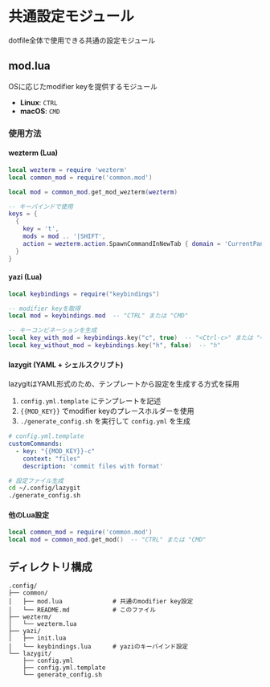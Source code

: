 # 共通設定モジュール

dotfile全体で使用できる共通の設定モジュール

## mod.lua

OSに応じたmodifier keyを提供するモジュール

- **Linux**: `CTRL`
- **macOS**: `CMD`

### 使用方法

#### wezterm (Lua)

```lua
local wezterm = require 'wezterm'
local common_mod = require('common.mod')

local mod = common_mod.get_mod_wezterm(wezterm)

-- キーバインドで使用
keys = {
  {
    key = 't',
    mods = mod .. '|SHIFT',
    action = wezterm.action.SpawnCommandInNewTab { domain = 'CurrentPaneDomain' }
  }
}
```

#### yazi (Lua)

```lua
local keybindings = require("keybindings")

-- modifier keyを取得
local mod = keybindings.mod  -- "CTRL" または "CMD"

-- キーコンビネーションを生成
local key_with_mod = keybindings.key("c", true)  -- "<Ctrl-c>" または "<Cmd-c>"
local key_without_mod = keybindings.key("h", false)  -- "h"
```

#### lazygit (YAML + シェルスクリプト)

lazygitはYAML形式のため、テンプレートから設定を生成する方式を採用

1. `config.yml.template` にテンプレートを記述
2. `{{MOD_KEY}}` でmodifier keyのプレースホルダーを使用
3. `./generate_config.sh` を実行して `config.yml` を生成

```yaml
# config.yml.template
customCommands:
  - key: "{{MOD_KEY}}-c"
    context: "files"
    description: 'commit files with format'
```

```bash
# 設定ファイル生成
cd ~/.config/lazygit
./generate_config.sh
```

#### 他のLua設定

```lua
local common_mod = require('common.mod')
local mod = common_mod.get_mod()  -- "CTRL" または "CMD"
```

## ディレクトリ構成

```
.config/
├── common/
│   ├── mod.lua              # 共通のmodifier key設定
│   └── README.md            # このファイル
├── wezterm/
│   └── wezterm.lua
├── yazi/
│   ├── init.lua
│   └── keybindings.lua      # yaziのキーバインド設定
└── lazygit/
    ├── config.yml
    ├── config.yml.template
    └── generate_config.sh
```
